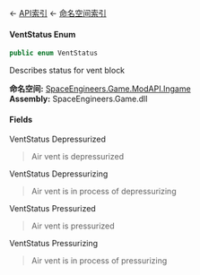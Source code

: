 ← [API索引](Api-Index) ← [命名空间索引](Namespace-Index)

#### VentStatus Enum

```csharp
public enum VentStatus
```

Describes status for vent block

**命名空间:** [SpaceEngineers.Game.ModAPI.Ingame](SpaceEngineers.Game.ModAPI.Ingame)  
**Assembly:** SpaceEngineers.Game.dll

#### Fields

VentStatus Depressurized

> Air vent is depressurized

VentStatus Depressurizing

> Air vent is in process of depressurizing

VentStatus Pressurized

> Air vent is pressurized

VentStatus Pressurizing

> Air vent is in process of pressurizing


